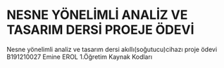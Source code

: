 # NESNE YÖNELİMLİ ANALİZ VE TASARIM DERSİ PROEJE ÖDEVİ
 Nesne yönelimli analiz  ve tasarım dersi akıllı(soğutucu)cihazı proje ödevi B191210027 Emine EROL 1.Öğretim
Kaynak Kodları
